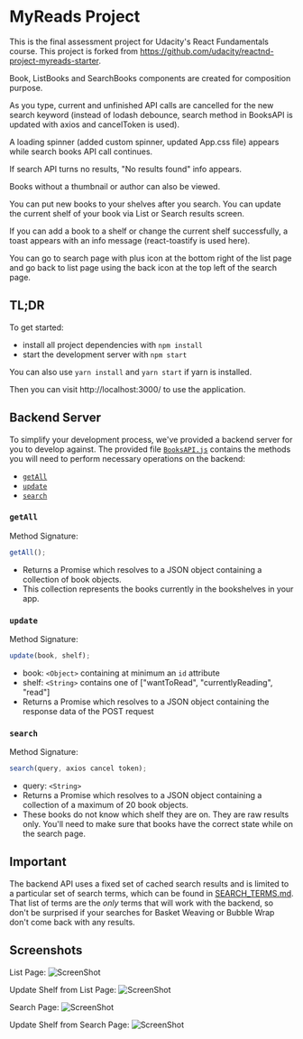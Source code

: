 # MyReads Project

This is the final assessment project for Udacity's React Fundamentals course.
This project is forked from https://github.com/udacity/reactnd-project-myreads-starter.

Book, ListBooks and SearchBooks components are created for composition purpose.

As you type, current and unfinished API calls are cancelled for the new search keyword (instead of lodash debounce, search method in BooksAPI is updated with axios and cancelToken is used).

A loading spinner (added custom spinner, updated App.css file) appears while search books API call continues.

If search API turns no results, "No results found" info appears.

Books without a thumbnail or author can also be viewed.

You can put new books to your shelves after you search. You can update the current shelf of your book via List or Search results screen.

If you can add a book to a shelf or change the current shelf successfully, a toast appears with an info message (react-toastify is used here).

You can go to search page with plus icon at the bottom right of the list page and go back to list page using the back icon at the top left of the search page.

## TL;DR

To get started:

- install all project dependencies with `npm install`
- start the development server with `npm start`

You can also use `yarn install` and `yarn start` if yarn is installed.

Then you can visit http://localhost:3000/ to use the application.

## Backend Server

To simplify your development process, we've provided a backend server for you to develop against. The provided file [`BooksAPI.js`](src/BooksAPI.js) contains the methods you will need to perform necessary operations on the backend:

- [`getAll`](#getall)
- [`update`](#update)
- [`search`](#search)

### `getAll`

Method Signature:

```js
getAll();
```

- Returns a Promise which resolves to a JSON object containing a collection of book objects.
- This collection represents the books currently in the bookshelves in your app.

### `update`

Method Signature:

```js
update(book, shelf);
```

- book: `<Object>` containing at minimum an `id` attribute
- shelf: `<String>` contains one of ["wantToRead", "currentlyReading", "read"]
- Returns a Promise which resolves to a JSON object containing the response data of the POST request

### `search`

Method Signature:

```js
search(query, axios cancel token);
```

- query: `<String>`
- Returns a Promise which resolves to a JSON object containing a collection of a maximum of 20 book objects.
- These books do not know which shelf they are on. They are raw results only. You'll need to make sure that books have the correct state while on the search page.

## Important

The backend API uses a fixed set of cached search results and is limited to a particular set of search terms, which can be found in [SEARCH_TERMS.md](SEARCH_TERMS.md). That list of terms are the _only_ terms that will work with the backend, so don't be surprised if your searches for Basket Weaving or Bubble Wrap don't come back with any results.

## Screenshots

List Page:
![ScreenShot](https://raw.github.com/nilseri01/udacity-myreads-react/master/screenshots/list-page.png)

Update Shelf from List Page:
![ScreenShot](https://raw.github.com/nilseri01/udacity-myreads-react/master/screenshots/update-from-list.png)

Search Page:
![ScreenShot](https://raw.github.com/nilseri01/udacity-myreads-react/master/screenshots/search-page.png)

Update Shelf from Search Page:
![ScreenShot](https://raw.github.com/nilseri01/udacity-myreads-react/master/screenshots/update-from-search.png)
